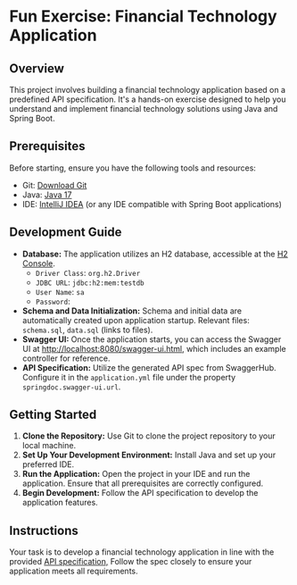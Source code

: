 # Fun Exercise: Financial Technology Application

## Overview
This project involves building a financial technology application based on a predefined API specification. It's a hands-on exercise designed to help you understand and implement financial technology solutions using Java and Spring Boot.

## Prerequisites
Before starting, ensure you have the following tools and resources:
- Git: [Download Git](https://git-scm.com/downloads)
- Java: [Java 17](https://www.oracle.com/java/technologies/downloads/#java17) 
- IDE: [IntelliJ IDEA](https://www.jetbrains.com/idea/download/) (or any IDE compatible with Spring Boot applications)

## Development Guide
- **Database:** The application utilizes an H2 database, accessible at the [H2 Console](http://localhost:8080/h2-console).
  - `Driver Class`: `org.h2.Driver`
  - `JDBC URL`: `jdbc:h2:mem:testdb`
  - `User Name`: `sa`
  - `Password`: 
- **Schema and Data Initialization:** Schema and initial data are automatically created upon application startup. Relevant files: `schema.sql`, `data.sql` (links to files).
- **Swagger UI:** Once the application starts, you can access the Swagger UI at [http://localhost:8080/swagger-ui.html](http://localhost:8080/swagger-ui.html), which includes an example controller for reference.
- **API Specification:** Utilize the generated API spec from SwaggerHub. Configure it in the `application.yml` file under the property `springdoc.swagger-ui.url`.

## Getting Started
1. **Clone the Repository:** Use Git to clone the project repository to your local machine.
2. **Set Up Your Development Environment:** Install Java and set up your preferred IDE.
3. **Run the Application:** Open the project in your IDE and run the application. Ensure that all prerequisites are correctly configured.
4. **Begin Development:** Follow the API specification to develop the application features.

## Instructions
Your task is to develop a financial technology application in line with the provided [API specification,](https://app.swaggerhub.com/apis/DONOTTRACKPRIVATE/fintech-bank/1.0.0?fbclid=IwAR19IFKjVWRPd03z6ll6YDrsgWG4Wk6dZMuiweS67nBxTOhfsdR6gOcLiRU#/account-controller/deposit)
Follow the spec closely to ensure your application meets all requirements.